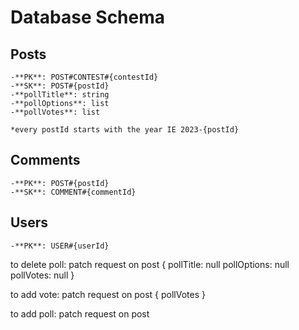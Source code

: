 # Database Schema

## Posts
    -**PK**: POST#CONTEST#{contestId}
    -**SK**: POST#{postId}
    -**pollTitle**: string
    -**pollOptions**: list
    -**pollVotes**: list

    *every postId starts with the year IE 2023-{postId}

## Comments
    -**PK**: POST#{postId}
    -**SK**: COMMENT#{commentId}

## Users
    -**PK**: USER#{userId}




to delete poll:
patch request on post
{
    pollTitle: null
    pollOptions: null
    pollVotes: null
}

to add vote:
patch request on post
{
    pollVotes
}

to add poll:
patch request on post
